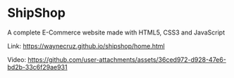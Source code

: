 <h1>ShipShop</h1>

<p>A complete E-Commerce website made with HTML5, CSS3 and JavaScript</p>

Link: https://waynecruz.github.io/shipshop/home.html

Video:
https://github.com/user-attachments/assets/36ced972-d928-47e6-bd2b-33c6f29ae931
